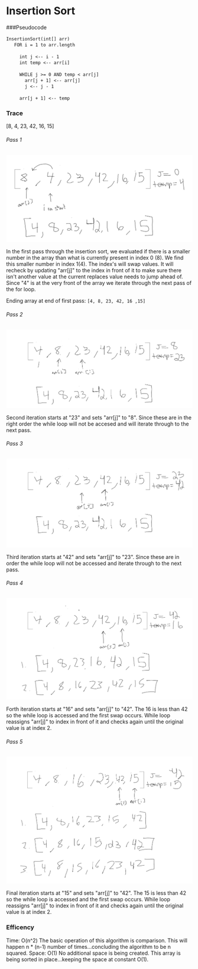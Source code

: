 # Insertion Sort

###Pseudocode

 ```
InsertionSort(int[] arr)  
    FOR i = 1 to arr.length
    
      int j <-- i - 1
      int temp <-- arr[i]
      
      WHILE j >= 0 AND temp < arr[j]
        arr[j + 1] <-- arr[j]
        j <-- j - 1
        
      arr[j + 1] <-- temp
```
      
      
 ### Trace
 
 [8, 4, 23, 42, 16, 15]
 
 ###### Pass 1
 
 ![Iteration 1](assets/itteration-1.png)
 
 In the first pass through the insertion sort, we evaluated if there is a smaller number in the array
 than what is currently present in index 0 (8). We find this smaller number in index 1(4). The index's
 will swap values. It will recheck by updating "arr[j]" to the index in front of it to make sure there
  isn't
 another value at the current replaces value needs to jump ahead of. Since "4" is at the very front of
  the array we iterate through the next pass of the for loop.
  
  Ending array at end of first pass: `[4, 8, 23, 42, 16 ,15]`
 
   
 ###### Pass 2
 
  ![Iteration 1](assets/itteration-2.png)
  
  Second iteration starts at "23" and sets "arr[j]" to "8". Since these are in the right order the while
   loop will not be accesed and will iterate through to the next pass.
  

 ###### Pass 3
 
  ![Iteration 1](assets/itteration-3.png)
  
  Third iteration starts at "42" and sets "arr[j]" to "23". Since these are in order the while loop
   will not be accessed and iterate through to the next pass.
  
  
 ###### Pass 4
   
   ![Iteration 1](assets/itteration-4.png)
   
   Forth iteration starts at "16" and sets "arr[j]" to "42". The 16 is less than 42 so the while loop
    is accessed and the first swap occurs. While loop reassigns "arr[j]" to index in front of it and
     checks again until the original value is at index 2. 
    
 ###### Pass 5
     
   ![Iteration 1](assets/itteration-5.png)
    
    
   Final iteration starts at "15" and sets "arr[j]" to "42". The 15 is less than 42 so the while loop
   is accessed and the first swap occurs. While loop reassigns "arr[j]" to index in front of it and
   checks again until the original value is at index 2. 
   
   
 ### Efficency
 
   Time: O(n^2)
   The basic operation of this algorithm is comparison. This will happen n * (n-1) number of times…concluding the algorithm to be n squared.
   Space: O(1)
   No additional space is being created. This array is being sorted in place…keeping the space at constant O(1).

  
 
      